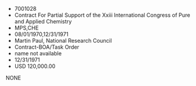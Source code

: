 * 7001028
* Contract For Partial Support of the Xxiii International     Congress of Pure and Applied Chemistry
* MPS,CHE
* 08/01/1970,12/31/1971
* Martin Paul, National Research Council
* Contract-BOA/Task Order
*   name not available
* 12/31/1971
* USD 120,000.00

NONE